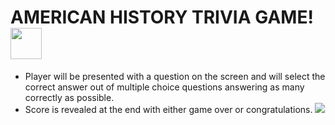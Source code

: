 # AMERICAN HISTORY TRIVIA GAME! <img src="https://user-images.githubusercontent.com/123217413/221376369-3b7aaff2-55a5-43e8-b854-130a71d7843a.png" width="50" height="50">

* Player will be presented with a question on the screen and will select the correct answer out of multiple choice questions answering as many correctly as possible.
* Score is revealed at the end with either game over or congratulations. 
![](https://imgur.com/GLroXsw.png)

